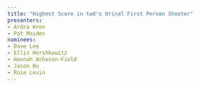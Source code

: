 ```yaml
---
title: "Highest Score in twd's Urinal First Person Shooter"
presenters:
- Ardra Hren
- Pat Maiden
nominees:
- Dave Lee
- Ellis Hershkowitz
- Hannah Acheson-Field
- Jason Hu
- Roie Levin
---
```

